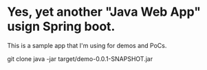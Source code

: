 # Yes, yet another "Java Web App" usign Spring boot.

This is a sample app that I'm using for demos and PoCs.

git clone 
java -jar target/demo-0.0.1-SNAPSHOT.jar
